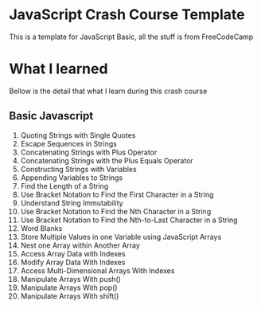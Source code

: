 # JavaScript Crash Course Template
This is a template for JavaScript Basic, all the stuff is from FreeCodeCamp

# What I learned
Bellow is the detail that what I learn during this crash course

## Basic Javascript
1. Quoting Strings with Single Quotes
2. Escape Sequences in Strings
3. Concatenating Strings with Plus Operator
4. Concatenating Strings with the Plus Equals Operator
5. Constructing Strings with Variables
6. Appending Variables to Strings
7. Find the Length of a String
8. Use Bracket Notation to Find the First Character in a String
9. Understand String Immutability
10. Use Bracket Notation to Find the Nth Character in a String
11. Use Bracket Notation to Find the Nth-to-Last Character in a String
12. Word Blanks
13. Store Multiple Values in one Variable using JavaScript Arrays
14. Nest one Array within Another Array
15. Access Array Data with Indexes
16. Modify Array Data With Indexes
17. Access Multi-Dimensional Arrays With Indexes
18. Manipulate Arrays With push()
19. Manipulate Arrays With pop()
20. Manipulate Arrays With shift()
